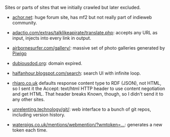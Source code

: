 Sites or parts of sites that we initially crawled but later excluded.

* [achor.net](http://achor.net/): huge forum site, has mf2 but not really part of indieweb community.

* [adactio.com/extras/talklikeapirate/translate.php](http://adactio.com/extras/talklikeapirate/): accepts any URL as input, injects into every link in output.

* [airbornesurfer.com/gallery/](http://airbornesurfer.com/gallery/): massive set of photo galleries generated by [Piwigo](http://piwigo.org)

* [dubiousdod.org](http://dubiousdod.org/): domain expired.

* [halfanhour.blogspot.com/search](http://halfanhour.blogspot.com/search): search UI with infinite loop.

* [rhiaro.co.uk](http://rhiaro.co.uk/) defaults response content type to RDF (JSON), not HTML, so I sent it the Accept: text/html HTTP header to use content negotiation and get HTML. That header breaks Known, though, so I didn't send it to any other sites.

* [unrelenting.technology/git/](https://unrelenting.technology/git/): web interface to a bunch of git repos, including version history.

* [waterpigs.co.uk/mentions/webmention/?wmtoken=...](https://waterpigs.co.uk/mentions/webmention/): generates a new token each time.
